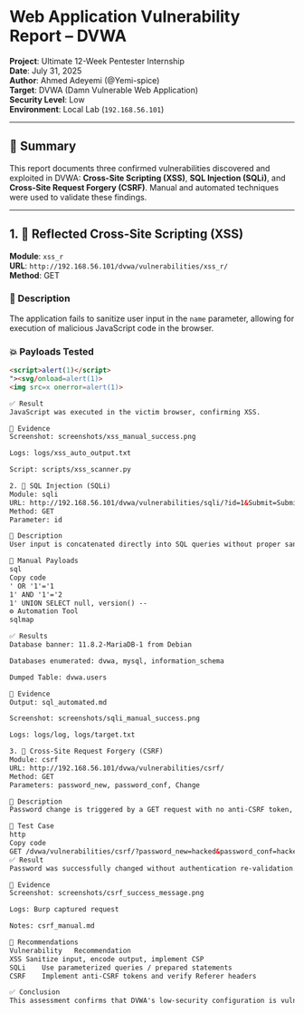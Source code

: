 # Web Application Vulnerability Report – DVWA

**Project**: Ultimate 12-Week Pentester Internship  
**Date**: July 31, 2025  
**Author**: Ahmed Adeyemi (@Yemi-spice)  
**Target**: DVWA (Damn Vulnerable Web Application)  
**Security Level**: Low  
**Environment**: Local Lab (`192.168.56.101`)

---

## 🔎 Summary

This report documents three confirmed vulnerabilities discovered and exploited in DVWA: **Cross-Site Scripting (XSS)**, **SQL Injection (SQLi)**, and **Cross-Site Request Forgery (CSRF)**. Manual and automated techniques were used to validate these findings.

---

## 1. 📍 Reflected Cross-Site Scripting (XSS)

**Module**: `xss_r`  
**URL**: `http://192.168.56.101/dvwa/vulnerabilities/xss_r/`  
**Method**: GET

### 🔬 Description
The application fails to sanitize user input in the `name` parameter, allowing for execution of malicious JavaScript code in the browser.

### 💥 Payloads Tested
```html
<script>alert(1)</script>
"><svg/onload=alert(1)>
<img src=x onerror=alert(1)>

✅ Result
JavaScript was executed in the victim browser, confirming XSS.

📎 Evidence
Screenshot: screenshots/xss_manual_success.png

Logs: logs/xss_auto_output.txt

Script: scripts/xss_scanner.py

2. 📍 SQL Injection (SQLi)
Module: sqli
URL: http://192.168.56.101/dvwa/vulnerabilities/sqli/?id=1&Submit=Submit
Method: GET
Parameter: id

🔬 Description
User input is concatenated directly into SQL queries without proper sanitization, allowing for unauthorized data access.

🧪 Manual Payloads
sql
Copy code
' OR '1'='1
1' AND '1'='2
1' UNION SELECT null, version() --
⚙️ Automation Tool
sqlmap

✅ Results
Database banner: 11.8.2-MariaDB-1 from Debian

Databases enumerated: dvwa, mysql, information_schema

Dumped Table: dvwa.users

📎 Evidence
Output: sql_automated.md

Screenshot: screenshots/sqli_manual_success.png

Logs: logs/log, logs/target.txt

3. 📍 Cross-Site Request Forgery (CSRF)
Module: csrf
URL: http://192.168.56.101/dvwa/vulnerabilities/csrf/
Method: GET
Parameters: password_new, password_conf, Change

🔬 Description
Password change is triggered by a GET request with no anti-CSRF token, making it vulnerable to CSRF.

🧪 Test Case
http
Copy code
GET /dvwa/vulnerabilities/csrf/?password_new=hacked&password_conf=hacked&Change=Change
✅ Result
Password was successfully changed without authentication re-validation.

📎 Evidence
Screenshot: screenshots/csrf_success_message.png

Logs: Burp captured request

Notes: csrf_manual.md

🔐 Recommendations
Vulnerability	Recommendation
XSS	Sanitize input, encode output, implement CSP
SQLi	Use parameterized queries / prepared statements
CSRF	Implement anti-CSRF tokens and verify Referer headers

✅ Conclusion
This assessment confirms that DVWA's low-security configuration is vulnerable to several common web attacks. These findings reinforce the importance of secure coding practices, proper input validation, and strong session controls.


